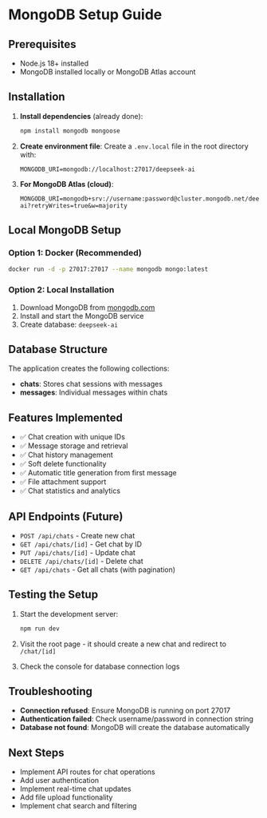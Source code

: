# MongoDB Setup Guide

## Prerequisites
- Node.js 18+ installed
- MongoDB installed locally or MongoDB Atlas account

## Installation

1. **Install dependencies** (already done):
   ```bash
   npm install mongodb mongoose
   ```

2. **Create environment file**:
   Create a `.env.local` file in the root directory with:
   ```env
   MONGODB_URI=mongodb://localhost:27017/deepseek-ai
   ```

3. **For MongoDB Atlas (cloud)**:
   ```env
   MONGODB_URI=mongodb+srv://username:password@cluster.mongodb.net/deepseek-ai?retryWrites=true&w=majority
   ```

## Local MongoDB Setup

### Option 1: Docker (Recommended)
```bash
docker run -d -p 27017:27017 --name mongodb mongo:latest
```

### Option 2: Local Installation
1. Download MongoDB from [mongodb.com](https://www.mongodb.com/try/download/community)
2. Install and start the MongoDB service
3. Create database: `deepseek-ai`

## Database Structure

The application creates the following collections:

- **chats**: Stores chat sessions with messages
- **messages**: Individual messages within chats

## Features Implemented

- ✅ Chat creation with unique IDs
- ✅ Message storage and retrieval
- ✅ Chat history management
- ✅ Soft delete functionality
- ✅ Automatic title generation from first message
- ✅ File attachment support
- ✅ Chat statistics and analytics

## API Endpoints (Future)

- `POST /api/chats` - Create new chat
- `GET /api/chats/[id]` - Get chat by ID
- `PUT /api/chats/[id]` - Update chat
- `DELETE /api/chats/[id]` - Delete chat
- `GET /api/chats` - Get all chats (with pagination)

## Testing the Setup

1. Start the development server:
   ```bash
   npm run dev
   ```

2. Visit the root page - it should create a new chat and redirect to `/chat/[id]`

3. Check the console for database connection logs

## Troubleshooting

- **Connection refused**: Ensure MongoDB is running on port 27017
- **Authentication failed**: Check username/password in connection string
- **Database not found**: MongoDB will create the database automatically

## Next Steps

- Implement API routes for chat operations
- Add user authentication
- Implement real-time chat updates
- Add file upload functionality
- Implement chat search and filtering
